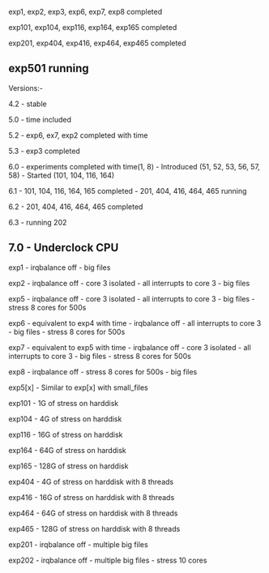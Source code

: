 
exp1, exp2, exp3, exp6, exp7, exp8 completed

exp101, exp104, exp116, exp164, exp165 completed

exp201, exp404, exp416, exp464, exp465 completed

exp501 running
-------------------------------------------------------
Versions:-

4.2	- stable

5.0	- time included

5.2	- exp6, ex7, exp2 completed with time

5.3	- exp3 completed

6.0	- experiments completed with time(1, 8)
	- Introduced (51, 52, 53, 56, 57, 58)
	- Started (101, 104, 116, 164)

6.1	- 101, 104, 116, 164, 165 completed
	- 201, 404, 416, 464, 465 running

6.2	- 201, 404, 416, 464, 465 completed

6.3	- running 202	

7.0	- Underclock CPU
-------------------------------------------------------

exp1	- irqbalance off
	- big files
 
exp2	- irqbalance off
	- core 3 isolated
	- all interrupts to core 3 
	- big files

exp5	- irqbalance off
	- core 3 isolated
	- all interrupts to core 3 
	- big files
	- stress 8 cores for 500s

exp6	- equivalent to exp4 with time
	- irqbalance off
	- all interrupts to core 3 
	- big files
	- stress 8 cores for 500s

exp7	- equivalent to exp5 with time
	- irqbalance off
	- core 3 isolated
	- all interrupts to core 3 
	- big files
	- stress 8 cores for 500s

exp8	- irqbalance off
	- stress 8 cores for 500s
	- big files
 
exp5[x]	- Similar to exp[x] with small_files

exp101	- 1G of stress on harddisk

exp104	- 4G of stress on harddisk

exp116	- 16G of stress on harddisk

exp164	- 64G of stress on harddisk

exp165	- 128G of stress on harddisk

exp404	- 4G of stress on harddisk with 8 threads

exp416	- 16G of stress on harddisk with 8 threads

exp464	- 64G of stress on harddisk with 8 threads

exp465	- 128G of stress on harddisk with 8 threads

exp201	- irqbalance off
	- multiple big files

exp202	- irqbalance off
	- multiple big files
	- stress 10 cores

